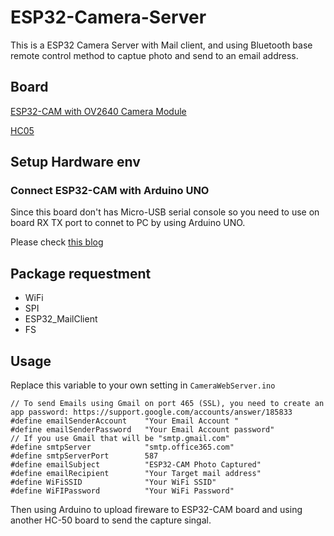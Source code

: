 # ESP32-Camera-Server
This is a ESP32 Camera Server with Mail client, and using Bluetooth base remote control method to captue photo and send to an email address.

## Board 
[ESP32-CAM with OV2640 Camera Module](https://makeradvisor.com/tools/esp32-cam/)

[HC05](https://www.amazon.com/DSD-TECH-HC-05-Pass-through-Communication/dp/B01G9KSAF6)
## Setup Hardware env

### Connect ESP32-CAM with Arduino UNO
Since this board don't has Micro-USB serial console so you need to use on board RX TX port to connet to PC by using Arduino UNO.

Please check [this blog](https://kerwenwwer.notion.site/Using-Arduino-UNO-connect-to-ESP32-Cam-35d9be114a8e44ef94520fbc46b82f21)


## Package requestment
* WiFi
* SPI
* ESP32_MailClient
* FS


## Usage 
Replace this variable to your own setting in  ``CameraWebServer.ino``
```=c
// To send Emails using Gmail on port 465 (SSL), you need to create an app password: https://support.google.com/accounts/answer/185833
#define emailSenderAccount    "Your Email Account "
#define emailSenderPassword   "Your Email Account password"
// If you use Gmail that will be "smtp.gmail.com"
#define smtpServer            "smtp.office365.com"
#define smtpServerPort        587
#define emailSubject          "ESP32-CAM Photo Captured"
#define emailRecipient        "Your Target mail address"
#define WiFiSSID              "Your WiFi SSID"
#define WiFIPassword          "Your WiFi Password"
```
Then using Arduino to upload fireware to ESP32-CAM board and using another HC-50 board to send the capture singal.

